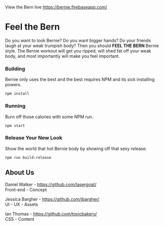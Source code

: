 View the Bern live https://bernie.firebaseapp.com/

# Feel the Bern
Do you want to look Bernie? Do you want bigger hands? Do your friends laugh at your weak trumpish body? Then you should **FEEL THE BERN** Bernie style. The Bernie workout will get you ripped, will shed fat off your weak body, and most importantly will make you feel important.


### Building
Bernie only uses the best and the best requires NPM and its sick installing powers.

```
npm install
```

### Running
Burn off those calories with some NPM run.

```
npm start
```

### Release Your New Look
Show the world that hot Bernie body by showing off that sexy release.

```
npm run build:release 
```

## About Us
Daniel Walker - https://github.com/lasergoat/  
Front-end - Concept  

Jessica Bargher - https://github.com/jbargher/  
UI - UX - Assets  

Ian Thomas - https://github.com/toxicbakery/  
CSS - Content  
